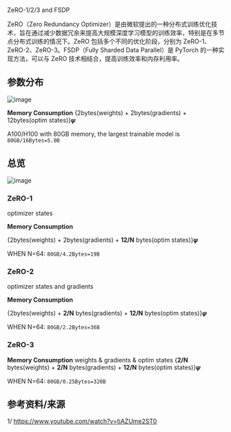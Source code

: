 ZeRO-1/2/3 and FSDP

ZeRO（Zero Redundancy Optimizer）是由微软提出的一种分布式训练优化技术，旨在通过减少数据冗余来提高大规模深度学习模型的训练效率，特别是在多节点分布式训练的情况下。ZeRO 包括多个不同的优化阶段，分别为 ZeRO-1、ZeRO-2、ZeRO-3。FSDP（Fully Sharded Data Parallel）是 PyTorch 的一种实现方法，可以与 ZeRO 技术相结合，提高训练效率和内存利用率。

## 参数分布
![image](https://github.com/user-attachments/assets/a14f2aac-8500-4f49-be94-10fe913969e6)

**Memory Consumption**
{2bytes(weights) + 2bytes(gradients) + 12bytes(optim states)}𝝍

A100/H100 with 80GB memory, the largest trainable model is
```80GB/16Bytes=5.0B```

## 总览
![image](https://github.com/user-attachments/assets/2516b01a-69ca-4f51-a31f-5984e4e254a1)

### ZeRO-1

optimizer states

**Memory Consumption**

{2bytes(weights) + 2bytes(gradients) + **12/N** bytes(optim states)}𝝍

WHEN N=64:
```80GB/4.2Bytes=19B```

### ZeRO-2

optimizer states and gradients

**Memory Consumption**

{2bytes(weights) + **2/N** bytes(gradients) + **12/N** bytes(optim states)}𝝍

WHEN N=64:
```80GB/2.2Bytes=36B```

### ZeRO-3


**Memory Consumption**
weights & gradients & optim states
{**2/N** bytes(weights) + **2/N** bytes(gradients) + **12/N** bytes(optim states)}𝝍

WHEN N=64:
```80GB/0.25Bytes=320B```

## 参考资料/来源
1/ https://www.youtube.com/watch?v=tiAZUme2ST0

